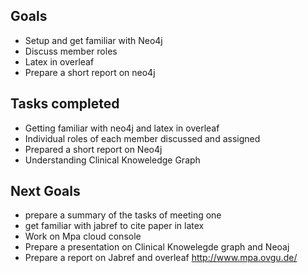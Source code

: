## Goals  
* Setup and get familiar with Neo4j
* Discuss member roles
* Latex in overleaf
* Prepare a short report on neo4j

## Tasks completed
* Getting familiar with neo4j and latex in overleaf
* Individual roles of each member discussed and assigned
* Prepared a short report on Neo4j
* Understanding Clinical Knoweledge Graph


## Next Goals
* prepare a summary of the tasks of meeting one
* get familiar with jabref to cite paper in latex
* Work on Mpa cloud console
* Prepare a presentation on Clinical Knowelegde graph and Neoaj
* Prepare a report on Jabref and overleaf
http://www.mpa.ovgu.de/
